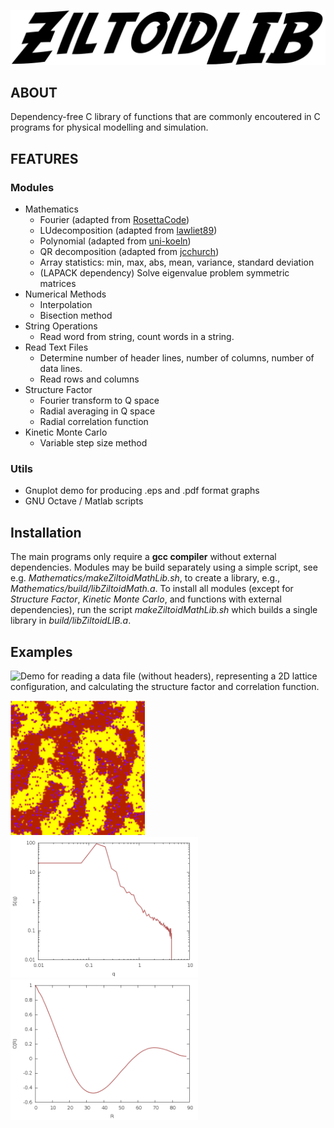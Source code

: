 ![image](doc/ZiltoidLIB.png)

## ABOUT

Dependency-free C library of functions that are commonly encoutered in C programs for physical modelling and simulation.


## FEATURES

### Modules

* Mathematics
  * Fourier (adapted from [RosettaCode](https://github.com/acmeism/RosettaCodeDatatree/948b86eafab0e034330a3b6c31617370c6cca2fc/Task/Fast-Fourier-transform/C))
  * LUdecomposition (adapted from [lawliet89](https://github.com/lawliet89/DoolittleDeterminant))
  * Polynomial (adapted from [uni-koeln](http://van-der-waals.pc.uni-koeln.de/quartic/quintic_C.c))
  * QR decomposition (adapted from [jcchurch](https://github.com/jcchurch/C-Linear-Algebra))
  * Array statistics: min, max, abs, mean, variance, standard deviation 
  * (LAPACK dependency) Solve eigenvalue problem symmetric matrices
* Numerical Methods
  * Interpolation
  * Bisection method
* String Operations
  * Read word from string, count words in a string.
* Read Text Files
  * Determine number of header lines, number of columns, number of data lines.
  * Read rows and columns
* Structure Factor
  * Fourier transform to Q space
  * Radial averaging in Q space
  * Radial correlation function
* Kinetic Monte Carlo 
  * Variable step size method

### Utils

* Gnuplot demo for producing .eps and .pdf format graphs 
* GNU Octave / Matlab scripts


## Installation

The main programs only require a **gcc compiler** without external dependencies.
Modules may be build separately using a simple script, see e.g. *Mathematics/makeZiltoidMathLib.sh*, to create a library, e.g., *Mathematics/build/libZiltoidMath.a*.
To install all modules (except for *Structure Factor*, *Kinetic Monte Carlo*, and functions with external dependencies), run the script *makeZiltoidMathLib.sh* which builds a single library in *build/libZiltoidLIB.a*. 





## Examples

![Demo](https://github.com/CharleySchaefer/ZiltoidLIB/tree/master/StructureFactor/Demo) for reading a data file (without headers), representing a 2D lattice configuration, and calculating the structure factor and correlation function.

<img src="https://raw.githubusercontent.com/CharleySchaefer/ZiltoidLIB/master/StructureFactor/Demo/matrix.png" alt="drawing" width="215"/>  <img src="https://raw.githubusercontent.com/CharleySchaefer/ZiltoidLIB/master/StructureFactor/Demo/SF.png" alt="drawing" width="300"/>   <img src="https://raw.githubusercontent.com/CharleySchaefer/ZiltoidLIB/master/StructureFactor/Demo/CF.png" alt="drawing" width="300"/>
